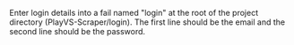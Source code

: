 Enter login details into a fail named "login" at the root of the project directory (PlayVS-Scraper/login). The first line should be the email and the second line should be the password.
